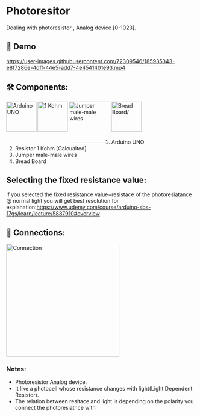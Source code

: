 # Photoresitor
Dealing with photoresistor , Analog device [0-1023].


## 🎥 Demo
https://user-images.githubusercontent.com/72309546/185935343-e8f7286e-4dff-44e5-add7-4e4541401e93.mp4



## 🛠️ Components:
<img align="left" alt="Arduino UNO" width="80px" src="https://upload.wikimedia.org/wikipedia/commons/thumb/3/38/Arduino_Uno_-_R3.jpg/220px-Arduino_Uno_-_R3.jpg" draggable="false"/>
 
<img align="left" alt="1 Kohm" width="80px" src="https://m.media-amazon.com/images/I/311bGhoaiPL._SX342_.jpg" draggable="false"/>
   
<img align="left" alt="Jumper male-male wires" width="110px" src="https://potentiallabs.com/cart/image/cache/catalog/nov-dec/m-m-800x600.jpg" draggable="false"/>
 
<img align="left" alt="Bread Board/" width="80px" src="https://www.ubuy.com.bh/productimg/?image=aHR0cHM6Ly9tLm1lZGlhLWFtYXpvbi5jb20vaW1hZ2VzL0kvNjFwK1FUYk1mNUwuX1NMMTAxMF8uanBn.jpg" draggable="false"/>
<br><br><br><br><br>
 
 <ol>
 <li>Arduino UNO</li>
 <li>Resistor 1 Kohm [Calcualted]</li>
 <li>Jumper male-male wires</li>
 <li>Bread Board</li>
 </ol>

## Selecting the fixed resistance value:
if you selected the fixed resistance value=resistace of the photoresiatance @ normal light you will get best resolution
for explanation:https://www.udemy.com/course/arduino-sbs-17gs/learn/lecture/5887910#overview

## 🔌 Connections:
 <img alt="Connection" width="300px" src="https://i.pinimg.com/originals/f0/4a/78/f04a78be12603fe8a673e7f58f3fa262.gif"/>

### Notes:
<ul>
<li>Photoresistor Analog device.</li>
<li>It like a photocell whose resistance changes with light(Light Dependent Resistor).</li>
<li>The relation between resitace and light is depending on the polarity you connect the photoresiatnce with</li>
</ul>

